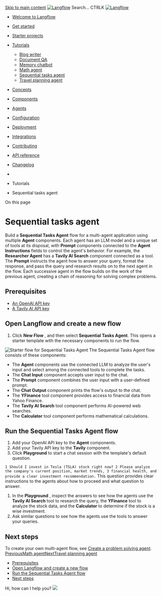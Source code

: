 [Skip to main content](https://docs.langflow.org/<#__docusaurus_skipToContent_fallback>)
[![Langflow](https://docs.langflow.org/img/langflow-logo-black.svg)](https://docs.langflow.org/</>)
[](https://docs.langflow.org/<https:/github.com/langflow-ai/langflow>)[](https://docs.langflow.org/<https:/twitter.com/langflow_ai>)[](https://docs.langflow.org/<https:/discord.gg/EqksyE2EX9>)
Search...
CTRLK
[![Langflow](https://docs.langflow.org/img/langflow-logo-black.svg)](https://docs.langflow.org/</>)
  * [Welcome to Langflow](https://docs.langflow.org/</>)
  * [Get started](https://docs.langflow.org/<#>)
  * [Starter projects](https://docs.langflow.org/<#>)
  * [Tutorials](https://docs.langflow.org/<#>)
    * [Blog writer](https://docs.langflow.org/</tutorials-blog-writer>)
    * [Document QA](https://docs.langflow.org/</tutorials-document-qa>)
    * [Memory chatbot](https://docs.langflow.org/</tutorials-memory-chatbot>)
    * [Math agent](https://docs.langflow.org/</tutorials-math-agent>)
    * [Sequential tasks agent](https://docs.langflow.org/</tutorials-sequential-agent>)
    * [Travel planning agent](https://docs.langflow.org/</tutorials-travel-planning-agent>)
  * [Concepts](https://docs.langflow.org/<#>)
  * [Components](https://docs.langflow.org/<#>)
  * [Agents](https://docs.langflow.org/<#>)
  * [Configuration](https://docs.langflow.org/<#>)
  * [Deployment](https://docs.langflow.org/<#>)
  * [Integrations](https://docs.langflow.org/<#>)
  * [Contributing](https://docs.langflow.org/<#>)
  * [API reference](https://docs.langflow.org/<#>)
  * [Changelog](https://docs.langflow.org/<#>)


  * [](https://docs.langflow.org/</>)
  * Tutorials
  * Sequential tasks agent


On this page
# Sequential tasks agent
Build a **Sequential Tasks Agent** flow for a multi-agent application using multiple **Agent** components.
Each agent has an LLM model and a unique set of tools at its disposal, with **Prompt** components connected to the **Agent Instructions** fields to control the agent's behavior. For example, the **Researcher Agent** has a **Tavily AI Search** component connected as a tool. The **Prompt** instructs the agent how to answer your query, format the response, and pass the query and research results on to the next agent in the flow.
Each successive agent in the flow builds on the work of the previous agent, creating a chain of reasoning for solving complex problems.
## Prerequisites[​](https://docs.langflow.org/<#prerequisites> "Direct link to Prerequisites")
  * [An OpenAI API key](https://docs.langflow.org/<https:/platform.openai.com/>)
  * [A Tavily AI API key](https://docs.langflow.org/<https:/www.tavily.com/>)


## Open Langflow and create a new flow[​](https://docs.langflow.org/<#open-langflow-and-create-a-new-flow> "Direct link to Open Langflow and create a new flow")
  1. Click **New Flow** , and then select **Sequential Tasks Agent**. This opens a starter template with the necessary components to run the flow.


![Starter flow for Sequential Tasks Agent](https://docs.langflow.org/assets/images/starter-flow-sequential-agent-ccd15bee6bedbe3a33c81a12c10d6475.png)
The Sequential Tasks Agent flow consists of these components:
  * The **Agent** components use the connected LLM to analyze the user's input and select among the connected tools to complete the tasks.
  * The **Chat Input** component accepts user input to the chat.
  * The **Prompt** component combines the user input with a user-defined prompt.
  * The **Chat Output** component prints the flow's output to the chat.
  * The **YFinance** tool component provides access to financial data from Yahoo Finance.
  * The **Tavily AI Search** tool component performs AI-powered web searches.
  * The **Calculator** tool component performs mathematical calculations.


## Run the Sequential Tasks Agent flow[​](https://docs.langflow.org/<#run-the-sequential-tasks-agent-flow> "Direct link to Run the Sequential Tasks Agent flow")
  1. Add your OpenAI API key to the **Agent** components.
  2. Add your Tavily API key to the **Tavily** component.
  3. Click **Playground** to start a chat session with the template's default question.


`
1
Should I invest in Tesla (TSLA) stock right now?
2
Please analyze the company's current position, market trends,
3
financial health, and provide a clear investment recommendation.
`
This question provides clear instructions to the agents about how to proceed and what question to answer.
  1. In the **Playground** , inspect the answers to see how the agents use the **Tavily AI Search** tool to research the query, the **YFinance** tool to analyze the stock data, and the **Calculator** to determine if the stock is a wise investment.
  2. Ask similar questions to see how the agents use the tools to answer your queries.


## Next steps[​](https://docs.langflow.org/<#next-steps> "Direct link to Next steps")
To create your own multi-agent flow, see [Create a problem solving agent](https://docs.langflow.org/</agents-tool-calling-agent-component>).
[PreviousMath agent](https://docs.langflow.org/</tutorials-math-agent>)[NextTravel planning agent](https://docs.langflow.org/</tutorials-travel-planning-agent>)
  * [Prerequisites](https://docs.langflow.org/<#prerequisites>)
  * [Open Langflow and create a new flow](https://docs.langflow.org/<#open-langflow-and-create-a-new-flow>)
  * [Run the Sequential Tasks Agent flow](https://docs.langflow.org/<#run-the-sequential-tasks-agent-flow>)
  * [Next steps](https://docs.langflow.org/<#next-steps>)


Hi, how can I help you?
![](https://docs.langflow.org/img/langflow-icon-black-transparent.svg)
